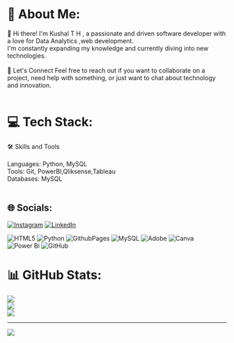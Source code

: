 # 💫 About Me:
👋 Hi there! I'm Kushal T H , a passionate and driven software developer with a love for Data Analytics ,web development. <br>I'm constantly expanding my knowledge and currently diving into new technologies.<br><br>💬 Let's Connect Feel free to reach out if you want to collaborate on a project, need help with something, or just want to chat about technology and innovation.<br><br>

# 💻 Tech Stack:
🛠️ Skills and Tools <br><br>Languages: Python, MySQL<br>Tools: Git, PowerBI,Qliksense,Tableau <br>Databases: MySQL<br><br>


## 🌐 Socials:
[![Instagram](https://img.shields.io/badge/Instagram-%23E4405F.svg?logo=Instagram&logoColor=white)](https://instagram.com/k_u_s_h_a_l__30) [![LinkedIn](https://img.shields.io/badge/LinkedIn-%230077B5.svg?logo=linkedin&logoColor=white)](https://linkedin.com/in/https://www.linkedin.com/in/kushal-th-6545421a1?utm_source=share&utm_campaign=share_via&utm_content=profile&utm_medium=android_app) 


![HTML5](https://img.shields.io/badge/html5-%23E34F26.svg?style=flat&logo=html5&logoColor=white) ![Python](https://img.shields.io/badge/python-3670A0?style=flat&logo=python&logoColor=ffdd54) ![GithubPages](https://img.shields.io/badge/github%20pages-121013?style=flat&logo=github&logoColor=white) ![MySQL](https://img.shields.io/badge/mysql-4479A1.svg?style=flat&logo=mysql&logoColor=white) ![Adobe](https://img.shields.io/badge/adobe-%23FF0000.svg?style=flat&logo=adobe&logoColor=white) ![Canva](https://img.shields.io/badge/Canva-%2300C4CC.svg?style=flat&logo=Canva&logoColor=white) ![Power Bi](https://img.shields.io/badge/power_bi-F2C811?style=flat&logo=powerbi&logoColor=black) ![GitHub](https://img.shields.io/badge/github-%23121011.svg?style=flat&logo=github&logoColor=white)
# 📊 GitHub Stats:
![](https://github-readme-stats.vercel.app/api?username=kushal3012&theme=github_dark&hide_border=false&include_all_commits=true&count_private=true)<br/>
![](https://github-readme-streak-stats.herokuapp.com/?user=kushal3012&theme=github_dark&hide_border=false)<br/>
![](https://github-readme-stats.vercel.app/api/top-langs/?username=kushal3012&theme=github_dark&hide_border=false&include_all_commits=true&count_private=true&layout=compact)

---
[![](https://visitcount.itsvg.in/api?id=kushal3012&icon=5&color=0)](https://visitcount.itsvg.in)

<!-- Proudly created with GPRM ( https://gprm.itsvg.in ) -->
